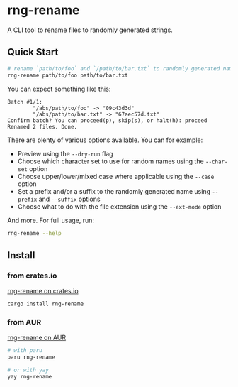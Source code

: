# rng-rename
A CLI tool to rename files to randomly generated strings.

## Quick Start
```sh
# rename `path/to/foo` and `/path/to/bar.txt` to randomly generated names
rng-rename path/to/foo path/to/bar.txt
```

You can expect something like this:
```
Batch #1/1:
        "/abs/path/to/foo" -> "09c43d3d"
        "/abs/path/to/bar.txt" -> "67aec57d.txt"
Confirm batch? You can proceed(p), skip(s), or halt(h): proceed
Renamed 2 files. Done.
```
There are plenty of various options available. You can for example:
 - Preview using the `--dry-run` flag
 - Choose which character set to use for random names using the `--char-set` option
 - Choose upper/lower/mixed case where applicable using the `--case` option
 - Set a prefix and/or a suffix to the randomly generated name using `--prefix` and `--suffix` options
 - Choose what to do with the file extension using the `--ext-mode` option

And more. For full usage, run:
```sh
rng-rename --help
```
## Install

### from crates.io
[rng-rename on crates.io](https://crates.io/crates/rng-rename)

```sh
cargo install rng-rename
```

### from AUR
[rng-rename on AUR](https://aur.archlinux.org/packages/rng-rename)

```sh
# with paru
paru rng-rename

# or with yay
yay rng-rename
```
